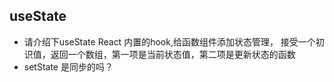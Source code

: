 ## useState
- 请介绍下useState
  React 内置的hook,给函数组件添加状态管理，
  接受一个初识值，返回一个数组，第一项是当前状态值，第二项是更新状态的函数
- setState 是同步的吗？